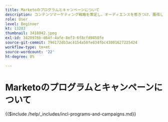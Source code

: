```yaml
---
title: Marketoのプログラムとキャンペーンについて
description: コンテンツマーケティング戦略を策定し、オーディエンスを惹きつけ、獲得し、惹きつけます。
role: User
level: Beginner
kt: 13203
thumbnail: 3418042.jpeg
exl-id: 3420976b-d64f-4afe-8ef3-6f8cfd9858fe
source-git-commit: 79d172db3ac4154a50fe834fbc43001627225424
workflow-type: tm+mt
source-wordcount: '22'
ht-degree: 0%

---
```


# Marketoのプログラムとキャンペーンについて

{{$include /help/_includes/incl-programs-and-campaigns.md}}
